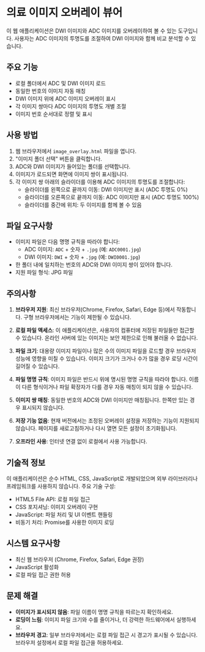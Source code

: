 # 의료 이미지 오버레이 뷰어

이 웹 애플리케이션은 DWI 이미지와 ADC 이미지를 오버레이하여 볼 수 있는 도구입니다. 사용자는 ADC 이미지의 투명도를 조절하여 DWI 이미지와 함께 비교 분석할 수 있습니다.

## 주요 기능

- 로컬 폴더에서 ADC 및 DWI 이미지 로드
- 동일한 번호의 이미지 자동 매칭
- DWI 이미지 위에 ADC 이미지 오버레이 표시
- 각 이미지 쌍마다 ADC 이미지의 투명도 개별 조절
- 이미지 번호 순서대로 정렬 및 표시

## 사용 방법

1. 웹 브라우저에서 `image_overlay.html` 파일을 엽니다.
2. "이미지 폴더 선택" 버튼을 클릭합니다.
3. ADC와 DWI 이미지가 들어있는 폴더를 선택합니다.
4. 이미지가 로드되면 화면에 이미지 쌍이 표시됩니다.
5. 각 이미지 쌍 아래의 슬라이더를 이용해 ADC 이미지의 투명도를 조절합니다:
   - 슬라이더를 왼쪽으로 끝까지 이동: DWI 이미지만 표시 (ADC 투명도 0%)
   - 슬라이더를 오른쪽으로 끝까지 이동: ADC 이미지만 표시 (ADC 투명도 100%)
   - 슬라이더를 중간에 위치: 두 이미지를 함께 볼 수 있음

## 파일 요구사항

- 이미지 파일은 다음 명명 규칙을 따라야 합니다:
  - ADC 이미지: `ADC` + 숫자 + `.jpg` (예: `ADC0001.jpg`)
  - DWI 이미지: `DWI` + 숫자 + `.jpg` (예: `DWI0001.jpg`)
- 한 폴더 내에 일치하는 번호의 ADC와 DWI 이미지 쌍이 있어야 합니다.
- 지원 파일 형식: JPG 파일

## 주의사항

1. **브라우저 지원**: 최신 브라우저(Chrome, Firefox, Safari, Edge 등)에서 작동합니다. 구형 브라우저에서는 기능이 제한될 수 있습니다.

2. **로컬 파일 액세스**: 이 애플리케이션은, 사용자의 컴퓨터에 저장된 파일들만 접근할 수 있습니다. 온라인 서버에 있는 이미지는 보안 제한으로 인해 불러올 수 없습니다.

3. **파일 크기**: 대용량 이미지 파일이나 많은 수의 이미지 파일을 로드할 경우 브라우저 성능에 영향을 미칠 수 있습니다. 이미지 크기가 크거나 수가 많을 경우 로딩 시간이 길어질 수 있습니다.

4. **파일 명명 규칙**: 이미지 파일은 반드시 위에 명시된 명명 규칙을 따라야 합니다. 이름이 다른 형식이거나 파일 확장자가 다를 경우 자동 매칭이 되지 않을 수 있습니다.

5. **이미지 쌍 매칭**: 동일한 번호의 ADC와 DWI 이미지만 매칭됩니다. 한쪽만 있는 경우 표시되지 않습니다.

6. **저장 기능 없음**: 현재 버전에서는 조정된 오버레이 설정을 저장하는 기능이 지원되지 않습니다. 페이지를 새로고침하거나 다시 열면 모든 설정이 초기화됩니다.

7. **오프라인 사용**: 인터넷 연결 없이 로컬에서 사용 가능합니다.

## 기술적 정보

이 애플리케이션은 순수 HTML, CSS, JavaScript로 개발되었으며 외부 라이브러리나 프레임워크를 사용하지 않습니다. 주요 기술 구성:

- HTML5 File API: 로컬 파일 접근
- CSS 포지셔닝: 이미지 오버레이 구현
- JavaScript: 파일 처리 및 UI 이벤트 핸들링
- 비동기 처리: Promise를 사용한 이미지 로딩

## 시스템 요구사항

- 최신 웹 브라우저 (Chrome, Firefox, Safari, Edge 권장)
- JavaScript 활성화
- 로컬 파일 접근 권한 허용

## 문제 해결

- **이미지가 표시되지 않음**: 파일 이름이 명명 규칙을 따르는지 확인하세요.
- **로딩이 느림**: 이미지 파일 크기와 수를 줄이거나, 더 강력한 하드웨어에서 실행하세요.
- **브라우저 경고**: 일부 브라우저에서는 로컬 파일 접근 시 경고가 표시될 수 있습니다. 브라우저 설정에서 로컬 파일 접근을 허용하세요.
